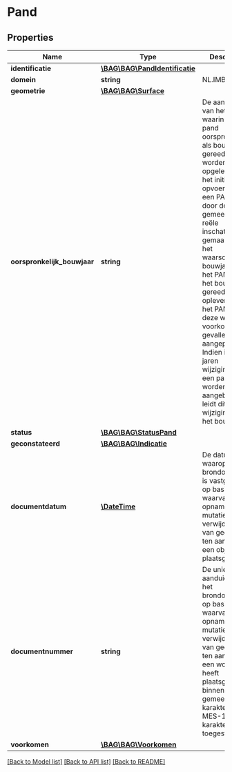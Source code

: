 # Pand

## Properties
Name | Type | Description | Notes
------------ | ------------- | ------------- | -------------
**identificatie** | [**\BAG\BAG\PandIdentificatie**](PandIdentificatie.md) |  | 
**domein** | **string** | NL.IMBAG.Pand | 
**geometrie** | [**\BAG\BAG\Surface**](Surface.md) |  | 
**oorspronkelijk_bouwjaar** | **string** | De aanduiding van het jaar waarin een pand oorspronkelijk als bouwkundig gereed is of zal worden opgeleverd. Bij het initieel opvoeren van een PAND wordt door de gemeente een reële inschatting gemaakt van het waarschijnlijke bouwjaar van het PAND. Bij het bouwkundig gereed opleveren van het PAND wordt deze waarde in voorkomende gevallen aangepast. Indien in latere jaren wijzigingen aan een pand worden aangebracht, leidt dit niet tot wijziging van het bouwjaar. | 
**status** | [**\BAG\BAG\StatusPand**](StatusPand.md) |  | 
**geconstateerd** | [**\BAG\BAG\Indicatie**](Indicatie.md) |  | 
**documentdatum** | [**\DateTime**](\DateTime.md) | De datum waarop het brondocument is vastgesteld, op basis waarvan een opname, mutatie of een verwijdering van gegevens ten aanzien van een object heeft plaatsgevonden. | 
**documentnummer** | **string** | De unieke aanduiding van het brondocument op basis waarvan een opname, mutatie of een verwijdering van gegevens ten aanzien van een woonplaats heeft plaatsgevonden, binnen een gemeente. Alle karakters uit de MES-1 karakterset zijn toegestaan. | 
**voorkomen** | [**\BAG\BAG\Voorkomen**](Voorkomen.md) |  | 

[[Back to Model list]](../../README.md#documentation-for-models) [[Back to API list]](../../README.md#documentation-for-api-endpoints) [[Back to README]](../../README.md)

